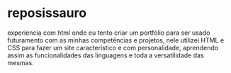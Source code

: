 # reposissauro
experiencia com html onde eu tento criar um portfólio para ser usado futuramento com as minhas competências e projetos, nele utilizei HTML e CSS para fazer um site característico e com personalidade, aprendendo assim as funcionalidades das linguagens e toda a versatilidade das mesmas.
